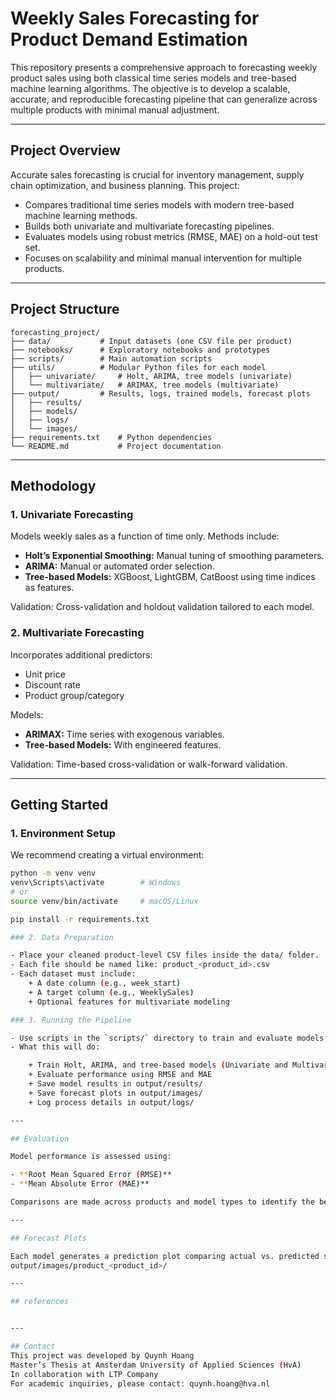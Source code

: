 # Weekly Sales Forecasting for Product Demand Estimation

This repository presents a comprehensive approach to forecasting weekly product sales using both classical time series models and tree-based machine learning algorithms. The objective is to develop a scalable, accurate, and reproducible forecasting pipeline that can generalize across multiple products with minimal manual adjustment.

---

## Project Overview

Accurate sales forecasting is crucial for inventory management, supply chain optimization, and business planning. This project:

- Compares traditional time series models with modern tree-based machine learning methods.
- Builds both univariate and multivariate forecasting pipelines.
- Evaluates models using robust metrics (RMSE, MAE) on a hold-out test set.
- Focuses on scalability and minimal manual intervention for multiple products.

---

## Project Structure

```
forecasting_project/
├── data/           # Input datasets (one CSV file per product)
├── notebooks/      # Exploratory notebooks and prototypes
├── scripts/        # Main automation scripts
├── utils/          # Modular Python files for each model
│   ├── univariate/     # Holt, ARIMA, tree models (univariate)
│   └── multivariate/   # ARIMAX, tree models (multivariate)
├── output/         # Results, logs, trained models, forecast plots
│   ├── results/
│   ├── models/
│   ├── logs/
│   └── images/
├── requirements.txt    # Python dependencies
└── README.md           # Project documentation
```

---

## Methodology

### 1. Univariate Forecasting

Models weekly sales as a function of time only. Methods include:

- **Holt’s Exponential Smoothing:** Manual tuning of smoothing parameters.
- **ARIMA:** Manual or automated order selection.
- **Tree-based Models:** XGBoost, LightGBM, CatBoost using time indices as features.

Validation: Cross-validation and holdout validation tailored to each model.

### 2. Multivariate Forecasting

Incorporates additional predictors:

- Unit price
- Discount rate
- Product group/category

Models:

- **ARIMAX:** Time series with exogenous variables.
- **Tree-based Models:** With engineered features.

Validation: Time-based cross-validation or walk-forward validation.

---

## Getting Started

### 1. Environment Setup
We recommend creating a virtual environment:

```bash
python -m venv venv
venv\Scripts\activate        # Windows
# or
source venv/bin/activate     # macOS/Linux

pip install -r requirements.txt

### 2. Data Preparation

- Place your cleaned product-level CSV files inside the data/ folder.
- Each file should be named like: product_<product_id>.csv
- Each dataset must include:
    + A date column (e.g., week_start)
    + A target column (e.g., WeeklySales)
    + Optional features for multivariate modeling

### 3. Running the Pipeline

- Use scripts in the `scripts/` directory to train and evaluate models.
- What this will do:

    + Train Holt, ARIMA, and tree-based models (Univariate and Multivariate)
    + Evaluate performance using RMSE and MAE
    + Save model results in output/results/
    + Save forecast plots in output/images/
    + Log process details in output/logs/

---

## Evaluation

Model performance is assessed using:

- **Root Mean Squared Error (RMSE)**
- **Mean Absolute Error (MAE)**

Comparisons are made across products and model types to identify the best-performing approach.

---

## Forecast Plots

Each model generates a prediction plot comparing actual vs. predicted sales on the test set. These plots are stored in:
output/images/product_<product_id>/

---

## references


---

## Contact
This project was developed by Quynh Hoang
Master’s Thesis at Amsterdam University of Applied Sciences (HvA)
In collaboration with LTP Company
For academic inquiries, please contact: quynh.hoang@hva.nl
